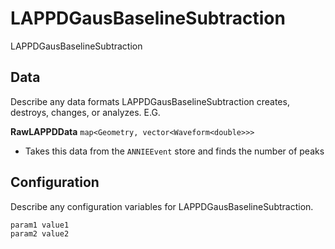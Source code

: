 # LAPPDGausBaselineSubtraction

LAPPDGausBaselineSubtraction

## Data

Describe any data formats LAPPDGausBaselineSubtraction creates, destroys, changes, or analyzes. E.G.

**RawLAPPDData** `map<Geometry, vector<Waveform<double>>>`
* Takes this data from the `ANNIEEvent` store and finds the number of peaks


## Configuration

Describe any configuration variables for LAPPDGausBaselineSubtraction.

```
param1 value1
param2 value2
```
